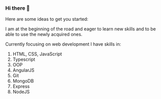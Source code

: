 ### Hi there 👋

<!--
**AlexandruPalade/AlexandruPalade** is a ✨ _special_ ✨ repository because its `README.md` (this file) appears on your GitHub profile.-->

Here are some ideas to get you started:

I am at the beginning of the road and eager to learn new skills and to be able to use the newly acquired ones.

Currently focusing on web development I have skills in:

1. HTML, CSS, JavaScript 
2. Typescript 
3. OOP
4. AngularJS
5. Git 
6. MongoDB 
7. Express 
8. NodeJS

